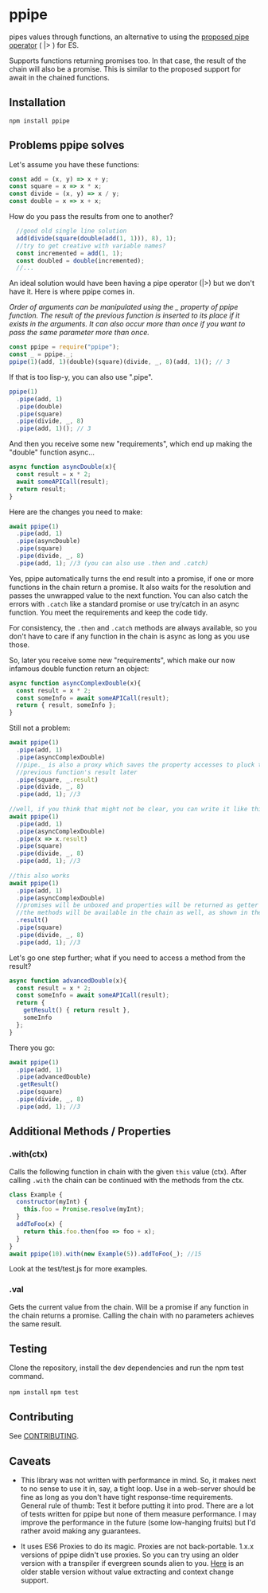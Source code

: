 # ppipe
pipes values through functions, an alternative to using the [proposed pipe operator](https://github.com/mindeavor/es-pipeline-operator) ( |> ) for ES.

Supports functions returning promises too. In that case, the result of the
chain will also be a promise. This is similar to the proposed support for
await in the chained functions.

## Installation

`npm install ppipe`

## Problems ppipe solves

Let's assume you have these functions:

```javascript
const add = (x, y) => x + y;
const square = x => x * x;
const divide = (x, y) => x / y;
const double = x => x + x;
```

How do you pass the results from one to another?

```javascript
  //good old single line solution
  add(divide(square(double(add(1, 1))), 8), 1);
  //try to get creative with variable names?
  const incremented = add(1, 1);
  const doubled = double(incremented);
  //...
```

An ideal solution would have been having a pipe operator (|>) but we don't have it. Here is
where ppipe comes in.

*Order of arguments can be manipulated using the _ property of ppipe function. The result of
the previous function is inserted to its place if it exists in the arguments. It can also
occur more than once if you want to pass the same parameter more than once.*

```javascript
const ppipe = require("ppipe");
const _ = ppipe._;
ppipe(1)(add, 1)(double)(square)(divide, _, 8)(add, 1)(); // 3
```

If that is too lisp-y, you can also use ".pipe".

```javascript
ppipe(1)
  .pipe(add, 1)
  .pipe(double)
  .pipe(square)
  .pipe(divide, _, 8)
  .pipe(add, 1)(); // 3
```

And then you receive some new "requirements", which end up making the "double" function
async...

```javascript
async function asyncDouble(x){
  const result = x * 2;
  await someAPICall(result);
  return result;
}
```

Here are the changes you need to make:

```javascript
await ppipe(1)
  .pipe(add, 1)
  .pipe(asyncDouble)
  .pipe(square)
  .pipe(divide, _, 8)
  .pipe(add, 1); //3 (you can also use .then and .catch)
```

Yes, ppipe automatically turns the end result into a promise, if one or more functions in the 
chain return a promise. It also waits for the resolution and passes the unwrapped value to the 
next function. You can also catch the errors with `.catch` like a standard promise or use
try/catch in an async function. You meet the requirements and keep the code tidy.

For consistency, the `.then` and `.catch` methods are always available, so you don't have to care
if any function in the chain is async as long as you use those.

So, later you receive some new "requirements", which make our now infamous double function 
return an object:

```javascript
async function asyncComplexDouble(x){
  const result = x * 2;
  const someInfo = await someAPICall(result);
  return { result, someInfo };
}
```

Still not a problem:

```javascript
await ppipe(1)
  .pipe(add, 1)
  .pipe(asyncComplexDouble)
  //pipe._ is also a proxy which saves the property accesses to pluck the prop from the
  //previous function's result later
  .pipe(square, _.result)
  .pipe(divide, _, 8)
  .pipe(add, 1); //3
  
//well, if you think that might not be clear, you can write it like this, too
await ppipe(1)
  .pipe(add, 1)
  .pipe(asyncComplexDouble)
  .pipe(x => x.result)
  .pipe(square)
  .pipe(divide, _, 8)
  .pipe(add, 1); //3
  
//this also works
await ppipe(1)
  .pipe(add, 1)
  .pipe(asyncComplexDouble)
  //promises will be unboxed and properties will be returned as getter functions
  //the methods will be available in the chain as well, as shown in the next example
  .result()
  .pipe(square)
  .pipe(divide, _, 8)
  .pipe(add, 1); //3
```

Let's go one step further; what if you need to access a method from the result?

```javascript
async function advancedDouble(x){
  const result = x * 2;
  const someInfo = await someAPICall(result);
  return { 
    getResult() { return result }, 
    someInfo 
  };
}
```

There you go:

```javascript
await ppipe(1)
  .pipe(add, 1)
  .pipe(advancedDouble)
  .getResult()
  .pipe(square)
  .pipe(divide, _, 8)
  .pipe(add, 1); //3
```

## Additional Methods / Properties

### .with(ctx)

Calls the following function in chain with the given `this` value (ctx). After calling `.with`
the chain can be continued with the methods from the ctx.

```javascript
class Example {
  constructor(myInt) {
    this.foo = Promise.resolve(myInt);
  }
  addToFoo(x) {
    return this.foo.then(foo => foo + x);
  }
}
await ppipe(10).with(new Example(5)).addToFoo(_); //15
```

Look at the test/test.js for more examples.

### .val

Gets the current value from the chain. Will be a promise if any function in the chain returns a
promise. Calling the chain with no parameters achieves the same result.

## Testing

Clone the repository, install the dev dependencies and run the npm test command.

`npm install`
`npm test`

## Contributing

See [CONTRIBUTING](https://github.com/egeozcan/ppipe/blob/master/.github/CONTRIBUTING.md).

## Caveats

* This library was not written with performance in mind. So, it makes next to no sense to use
it in, say, a tight loop. Use in a web-server should be fine as long as you don't have tight
response-time requirements. General rule of thumb: Test it before putting it into prod. There
are a lot of tests written for ppipe but none of them measure performance. I may improve the
performance in the future (some low-hanging fruits) but I'd rather avoid making any guarantees.

* It uses ES6 Proxies to do its magic. Proxies are not back-portable. 1.x.x versions of ppipe
didn't use proxies. So you can try using an older version with a transpiler if evergreen sounds
alien to you.
[Here](https://github.com/egeozcan/ppipe/blob/1888e9269be90f549d5c00002f7e800598c6d539/index.js)
is an older stable version without value extracting and context change support.
